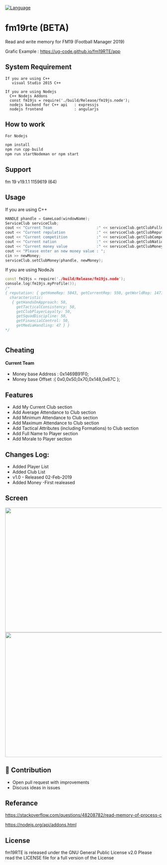 
[![Language](https://img.shields.io/badge/language-C++-blue.svg)](https://isocpp.org/)

# fm19rte (BETA)

Read and write memory for FM19 (Football Manager 2019)

Grafic Example : https://ug-code.github.io/fm19RTE/app

## System Requirement
```
If you are using C++
   visual Studio 2015 C++

If you are using Nodejs
  C++ Nodejs Addons
  const fm19js = require('./build/Release/fm19js.node');
  nodejs backend for C++ api   : expressjs
  nodejs frontend              : angularjs
```

## How to work

```js
For Nodejs

npm install
npm run cpp-build
npm run startNodeman or npm start

```

## Support
fm 19 v19.1.1 1159619 (64)


## Usage

 If you are using C++
```c++
HANDLE phandle = GameLoad(windowName);
ServiceClub serviceClub;
cout << "Current Team                    :" << serviceClub.getClubFullname(phandle) << endl;
cout << "Current repulation              :" << serviceClub.getClubReputation(phandle) << endl;
cout << "Current competition             :" << serviceClub.getClubCompetition(phandle) << endl;
cout << "Current nation                  :" << serviceClub.getClubNation(phandle) << endl;
cout << "Current money value             :" << serviceClub.getClubMoney(phandle) << endl;
cout << "Please enter an new money value : ";
cin >> newMoney;
serviceClub.setClubMoney(phandle, newMoney);
```
If you are using NodeJs
```c++
const fm19js = require('./build/Release/fm19js.node');
console.log(fm19js.myProfile()); 
/*
{ reputation: { getHomeRep: 5043, getCurrentRep: 550, getWorldRep: 1471 },
  characteristic:
   { getHandsOnApproach: 50,
     getTacticalConsistency: 50,
     getClubPlayerLoyalty: 50,
     getSquadDiscipline: 50,
     getFinancialControl: 50,
     getMediaHandling: 47 } }
*/     
     


```


## Cheating
#### Current Team
- Money base Address : 0x1469B91F0;
- Money base Offset  :{ 0x0,0x50,0x70,0x148,0x67C };


## Features

  - Add My Current Club section
  - Add Average Attendance to Club section
  - Add Minimum Attendance to Club section
  - Add Maximum Attendance to Club section
  - Add Tactical Attributes (including Formations) to Club section
  - Add Full Name to Player section
  - Add Morale to Player section


##  Changes Log:
  - Added Player List
  - Added Club List
  - v1.0 - Released 02-Feb-2019 
  - Added Money
  -First realeased

## Screen 
<img src="https://raw.githubusercontent.com/ug-code/fm19RTE/master/cpp/Resource/basic.JPG?" width="800" height="400"/>
<img src="https://raw.githubusercontent.com/ug-code/fm19RTE/master/cpp/Resource/playerList.JPG?" width="800" height="400"/>

## 🙌 Contribution

- Open pull request with improvements
- Discuss ideas in issues

## Referance

https://stackoverflow.com/questions/48208782/read-memory-of-process-c

https://nodejs.org/api/addons.html

##  License
fm19RTE is released under the GNU General Public License v2.0 Please read the LICENSE file for a full version of the License


